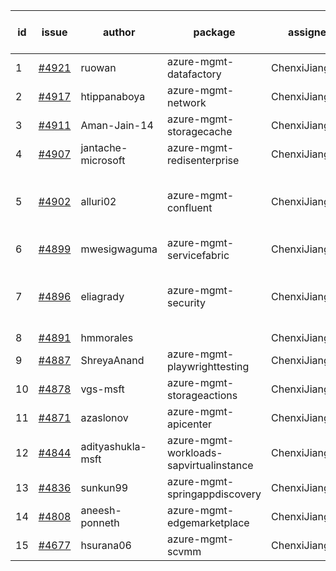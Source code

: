 | id | issue | author | package | assignee | bot advice | created date of issue | target release date | date from target |
| ------ | ------ | ------ | ------ | ------ | ------ | ------ | ------ | :-----: |
| 1 | [#4921](https://github.com/Azure/sdk-release-request/issues/4921) | ruowan | azure-mgmt-datafactory | ChenxiJiang333 |  | 01-26 | 02-23 |  |
| 2 | [#4917](https://github.com/Azure/sdk-release-request/issues/4917) | htippanaboya | azure-mgmt-network | ChenxiJiang333 |  | 01-24 | 02-23 |  |
| 3 | [#4911](https://github.com/Azure/sdk-release-request/issues/4911) | Aman-Jain-14 | azure-mgmt-storagecache | ChenxiJiang333 |  | 01-22 | 02-23 |  |
| 4 | [#4907](https://github.com/Azure/sdk-release-request/issues/4907) | jantache-microsoft | azure-mgmt-redisenterprise | ChenxiJiang333 |  | 01-22 | 02-23 |  |
| 5 | [#4902](https://github.com/Azure/sdk-release-request/issues/4902) | alluri02 | azure-mgmt-confluent | ChenxiJiang333 | new version is 0.0.0, please check base branch! | 01-22 | 02-23 |  |
| 6 | [#4899](https://github.com/Azure/sdk-release-request/issues/4899) | mwesigwaguma | azure-mgmt-servicefabric | ChenxiJiang333 |  | 01-20 | 02-23 |  |
| 7 | [#4896](https://github.com/Azure/sdk-release-request/issues/4896) | eliagrady | azure-mgmt-security | ChenxiJiang333 | new comment. Attention to inconsistent tag MultiAPI | 01-18 | 02-23 |  |
| 8 | [#4891](https://github.com/Azure/sdk-release-request/issues/4891) | hmmorales |  | ChenxiJiang333 |  | 01-16 |  | 0 |
| 9 | [#4887](https://github.com/Azure/sdk-release-request/issues/4887) | ShreyaAnand | azure-mgmt-playwrighttesting | ChenxiJiang333 |  | 01-15 | 02-23 |  |
| 10 | [#4878](https://github.com/Azure/sdk-release-request/issues/4878) | vgs-msft | azure-mgmt-storageactions | ChenxiJiang333 | FirstBeta HoldOn | 01-09 | 01-26 |  |
| 11 | [#4871](https://github.com/Azure/sdk-release-request/issues/4871) | azaslonov | azure-mgmt-apicenter | ChenxiJiang333 | FirstGA HoldOn | 01-08 | 01-26 |  |
| 12 | [#4844](https://github.com/Azure/sdk-release-request/issues/4844) | adityashukla-msft | azure-mgmt-workloads-sapvirtualinstance | ChenxiJiang333 | FirstBeta HoldOn | 12-20 | 01-26 |  |
| 13 | [#4836](https://github.com/Azure/sdk-release-request/issues/4836) | sunkun99 | azure-mgmt-springappdiscovery | ChenxiJiang333 | FirstBeta HoldOn | 12-15 | 01-26 |  |
| 14 | [#4808](https://github.com/Azure/sdk-release-request/issues/4808) | aneesh-ponneth | azure-mgmt-edgemarketplace | ChenxiJiang333 | FirstBeta HoldOn | 11-29 | 02-23 |  |
| 15 | [#4677](https://github.com/Azure/sdk-release-request/issues/4677) | hsurana06 | azure-mgmt-scvmm | ChenxiJiang333 | FirstGA HoldOn | 10-23 | 01-26 |  |
